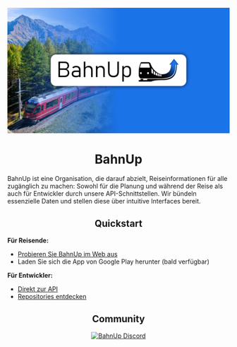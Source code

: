 ![banner](https://raw.githubusercontent.com/bahnup/assets/main/banner.jpg)

<h1 align="center">BahnUp</h1>
BahnUp ist eine Organisation, die darauf abzielt, Reiseinformationen für alle zugänglich zu machen: Sowohl für die Planung und während der Reise als auch für Entwickler durch unsere API-Schnittstellen. Wir bündeln essenzielle Daten und stellen diese über intuitive Interfaces bereit.

<h2 align="center">Quickstart</h2>

**Für Reisende:**
- [Probieren Sie BahnUp im Web aus](https://web.bahnup.de)
- Laden Sie sich die App von Google Play herunter (bald verfügbar)

**Für Entwickler:**
- [Direkt zur API](https://api.bahnup.de)
- [Repositories entdecken](https://github.com/orgs/bahnup/repositories)

<h2 align="center">Community</h2>
<p align="center">
  <a href="https://discord.gg/2aC8WUQpdy">
    <img alt="BahnUp Discord" src="https://discord.com/api/guilds/1134380459460153368/widget.png?style=banner3">
  </a>
</p>
